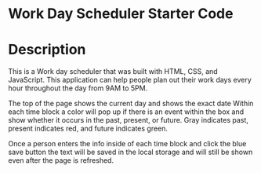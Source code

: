 # Work Day Scheduler Starter Code

# Description 
This is a Work day scheduler that was built with HTML, CSS, and JavaScript. 
This application can help people plan out their work days every hour throughout the day from 9AM to 5PM.

The top of the page shows the current day and shows the exact date
Within each time block a color will pop up if there is an event within the box and show whether it occurs in the past, present, or future. Gray indicates past, present indicates red, and future indicates green. 

Once a person enters the info inside of each time block and click the blue save button the text will be saved in the local storage and will still be shown even after the page is refreshed. 
